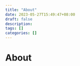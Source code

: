 ```yaml
---
title: "About"
date: 2023-05-27T15:49:47+08:00
draft: false
description: 
tags: []
categories: []
---
```


# About